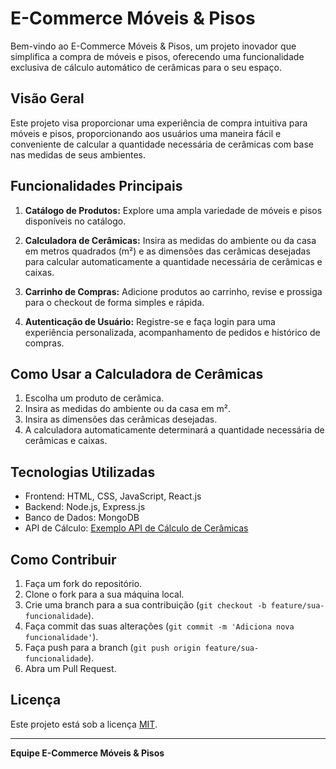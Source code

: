 # E-Commerce Móveis & Pisos

Bem-vindo ao E-Commerce Móveis & Pisos, um projeto inovador que simplifica a compra de móveis e pisos, oferecendo uma funcionalidade exclusiva de cálculo automático de cerâmicas para o seu espaço.

## Visão Geral

Este projeto visa proporcionar uma experiência de compra intuitiva para móveis e pisos, proporcionando aos usuários uma maneira fácil e conveniente de calcular a quantidade necessária de cerâmicas com base nas medidas de seus ambientes.

## Funcionalidades Principais

1. **Catálogo de Produtos:** Explore uma ampla variedade de móveis e pisos disponíveis no catálogo.

2. **Calculadora de Cerâmicas:** Insira as medidas do ambiente ou da casa em metros quadrados (m²) e as dimensões das cerâmicas desejadas para calcular automaticamente a quantidade necessária de cerâmicas e caixas.

3. **Carrinho de Compras:** Adicione produtos ao carrinho, revise e prossiga para o checkout de forma simples e rápida.

4. **Autenticação de Usuário:** Registre-se e faça login para uma experiência personalizada, acompanhamento de pedidos e histórico de compras.

## Como Usar a Calculadora de Cerâmicas

1. Escolha um produto de cerâmica.
2. Insira as medidas do ambiente ou da casa em m².
3. Insira as dimensões das cerâmicas desejadas.
4. A calculadora automaticamente determinará a quantidade necessária de cerâmicas e caixas.

## Tecnologias Utilizadas

- Frontend: HTML, CSS, JavaScript, React.js
- Backend: Node.js, Express.js
- Banco de Dados: MongoDB
- API de Cálculo: [Exemplo API de Cálculo de Cerâmicas](https://exemplo-api-calculo-ceramicas.com)

## Como Contribuir

1. Faça um fork do repositório.
2. Clone o fork para a sua máquina local.
3. Crie uma branch para a sua contribuição (`git checkout -b feature/sua-funcionalidade`).
4. Faça commit das suas alterações (`git commit -m 'Adiciona nova funcionalidade'`).
5. Faça push para a branch (`git push origin feature/sua-funcionalidade`).
6. Abra um Pull Request.

## Licença

Este projeto está sob a licença [MIT](LICENSE).

---

**Equipe E-Commerce Móveis & Pisos**
